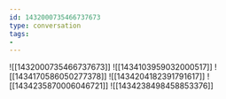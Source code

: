 ```yaml
---
id: 1432000735466737673
type: conversation
tags:
- 
---
```

![[1432000735466737673]]
![[1434103959032000517]]
![[1434170586050277378]]
![[1434204182391791617]]
![[1434235870006046721]]
![[1434238498458853376]]

